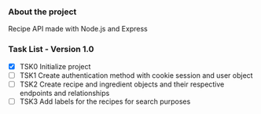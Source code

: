 ### About the project
Recipe API made with Node.js and Express

### Task List - Version 1.0
- [X] TSK0 Initialize project
- [ ] TSK1 Create authentication method with cookie session and user object
- [ ] TSK2 Create recipe and ingredient objects and their respective endpoints and relationships
- [ ] TSK3 Add labels for the recipes for search purposes
